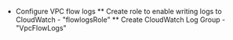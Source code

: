 
* Configure VPC flow logs
** Create role to enable writing logs to CloudWatch - "flowlogsRole"
** Create CloudWatch Log Group - "VpcFlowLogs"

